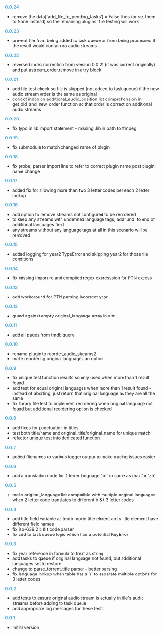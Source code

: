 
**<span style="color:#56adda">0.0.24</span>**
- remove the data['add_file_to_pending_tasks'] = False lines (or set them to None instead) so the remaining plugins' file testing will work

**<span style="color:#56adda">0.0.23</span>**
- prevent file from being added to task queue or from being processed if the result would contain no audio streams

**<span style="color:#56adda">0.0.22</span>**
- reversed index correction from version 0.0.21 (it was correct originally) and put astream_order.remove in a try block

**<span style="color:#56adda">0.0.21</span>**
- add file test check so file is skipped (not added to task queue) if the new audio stream order is the same as original
- correct index on additional_audio_position list comprehension in get_old_and_new_order function so that order is correct on additional audio streams

**<span style="color:#56adda">0.0.20</span>**
- fix typo in lib import statement - missing .lib in path to ffmpeg

**<span style="color:#56adda">0.0.19</span>**
- fix submodule to match changed name of plugin

**<span style="color:#56adda">0.0.18</span>**
- fix probe, parser import line to refer to correct plugin name post plugin name change

**<span style="color:#56adda">0.0.17</span>**
- added fix for allowing more than two 3 letter codes per each 2 letter lookup

**<span style="color:#56adda">0.0.16</span>**
- add option to remove streams not configured to be reordered
- to keep any streams with undefined language tags, add 'und' to end of additional languages field
- any streams without any language tags at all in this scenario will be removed

**<span style="color:#56adda">0.0.15</span>**
- added logging for year2 TypeError and skipping year2 for those file conditions

**<span style="color:#56adda">0.0.14</span>**
- fix missing import re and compiled regex expresssion for PTN excess

**<span style="color:#56adda">0.0.13</span>**
- add workaround for PTN parsing incorrect year

**<span style="color:#56adda">0.0.12</span>**
- guard against empty original_language array in altr

**<span style="color:#56adda">0.0.11</span>**
- add all pages from tmdb query

**<span style="color:#56adda">0.0.10</span>**
- rename plugin to reorder_audio_streams2
- make reordering original languages an option

**<span style="color:#56adda">0.0.9</span>**
- fix unique test function results so only used when more than 1 result found
- add test for equal original languages when more than 1 result found - instead of aborting, just return that original language as they are all the same
- fix library file test to implement reordering when original language not found but additional reordering option is checked

**<span style="color:#56adda">0.0.8</span>**
- add fixes for punctuation in titles
- test both title/name and original_title/original_name for unique match
- refactor unique test into dedicated function

**<span style="color:#56adda">0.0.7</span>**
- added filenames to various logger output to make tracing issues easier

**<span style="color:#56adda">0.0.6</span>**
- add a translation code for 2 letter language 'cn' to same as that for 'zh'

**<span style="color:#56adda">0.0.5</span>**
- make original_language list compatible with multiple original languages when 2 letter code translates to different b & t 3 letter codes

**<span style="color:#56adda">0.0.4</span>**
- add title field variable as tmdb movie title elment an tv title element have different field names
- fix iso-639.2 b & t code parser
- fix add to task queue logic which had a potential KeyError

**<span style="color:#56adda">0.0.3</span>**
- fix year reference in formula to treat as string
- add tasks to queue if original language not found, but additional languages set to restore
- change to parse_torrent_title parser - better parsing
- fix language lookup when table has a '/' to separate multiple options for 3 letter codes

**<span style="color:#56adda">0.0.2</span>**
- add tests to ensure original audio stream is actually in file's audio streams before adding to task queue
- add appropriate log messages for these tests

**<span style="color:#56adda">0.0.1</span>**
- Initial version
